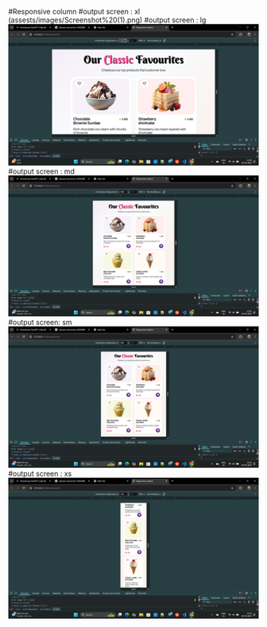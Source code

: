#Responsive column 
#output screen : xl
(assests/images/Screenshot%20(1).png)
#output screen : lg
![output](assests/images/Screenshot%20(2).png)
#output screen : md
![output](assests/images/Screenshot%20(3).png)
#output screen: sm
![output](assests/images/Screenshot%20(4).png)
#output screen : xs
![output](assests/images/Screenshot%20(7).png)